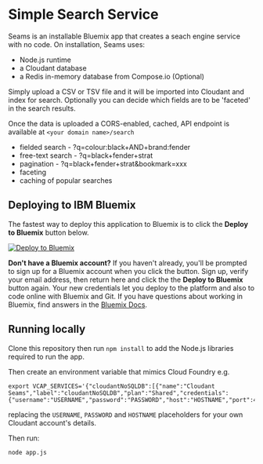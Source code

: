 # Simple Search Service

Seams is an installable Bluemix app that creates a seach engine service with no code. On installation, Seams uses:

* Node.js runtime
* a Cloudant database
* a Redis in-memory database from Compose.io (Optional)

Simply upload a CSV or TSV file and it will be imported into Cloudant and index for search. Optionally you can
decide which fields are to be 'faceted' in the search results.

Once the data is uploaded a CORS-enabled, cached, API endpoint is available at `<your domain name>/search`

* fielded search - ?q=colour:black+AND+brand:fender
* free-text search - ?q=black+fender+strat
* pagination - ?q=black+fender+strat&bookmark=xxx
* faceting
* caching of popular searches

## Deploying to IBM Bluemix

The fastest way to deploy this application to Bluemix is to click the **Deploy to Bluemix** button below.

[![Deploy to Bluemix](https://bluemix.net/deploy/button_x2.png)](https://bluemix.net/deploy?repository=https://github.com/ibm-cds-labs/simple-search-service)

**Don't have a Bluemix account?** If you haven't already, you'll be prompted to sign up for a Bluemix account when you click the button.  Sign up, verify your email address, then return here and click the the **Deploy to Bluemix** button again. Your new credentials let you deploy to the platform and also to code online with Bluemix and Git. If you have questions about working in Bluemix, find answers in the [Bluemix Docs](https://www.ng.bluemix.net/docs/).

## Running locally

Clone this repository then run `npm install` to add the Node.js libraries required to run the app.

Then create an environment variable that mimics Cloud Foundry e.g.

```
export VCAP_SERVICES='{"cloudantNoSQLDB":[{"name":"Cloudant Seams","label":"cloudantNoSQLDB","plan":"Shared","credentials":{"username":"USERNAME","password":"PASSWORD","host":"HOSTNAME","port":443,"url":"https://USERNAME:PASSWORD:HOSTNAME"}}]}'
```

replacing the `USERNAME`, `PASSWORD` and `HOSTNAME` placeholders for your own Cloudant account's details.

Then run:

```
node app.js
```

